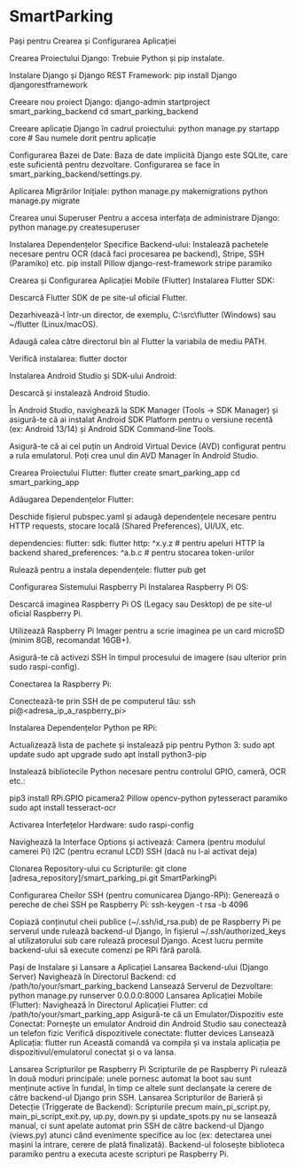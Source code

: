 # SmartParking

Pași pentru Crearea și Configurarea Aplicației 

Crearea Proiectului Django:
Trebuie Python și pip instalate.

Instalare Django și Django REST Framework:
pip install Django djangorestframework

Creeare nou proiect Django:
django-admin startproject smart_parking_backend
cd smart_parking_backend

Creeare aplicație Django în cadrul proiectului:
python manage.py startapp core  # Sau numele dorit pentru aplicație

Configurarea Bazei de Date:
Baza de date implicită Django este SQLite, care este suficientă pentru dezvoltare. Configurarea se face în smart_parking_backend/settings.py.

Aplicarea Migrărilor Inițiale:
python manage.py makemigrations
python manage.py migrate

Crearea unui Superuser
Pentru a accesa interfața de administrare Django:
python manage.py createsuperuser

Instalarea Dependențelor Specifice Backend-ului:
Instalează pachetele necesare pentru OCR (dacă faci procesarea pe backend), Stripe, SSH (Paramiko) etc.
pip install Pillow django-rest-framework stripe paramiko 


Crearea și Configurarea Aplicației Mobile (Flutter)
Instalarea Flutter SDK:

Descarcă Flutter SDK de pe site-ul oficial Flutter.

Dezarhivează-l într-un director, de exemplu, C:\src\flutter (Windows) sau ~/flutter (Linux/macOS).

Adaugă calea către directorul bin al Flutter la variabila de mediu PATH.

Verifică instalarea:
flutter doctor


Instalarea Android Studio și SDK-ului Android:

Descarcă și instalează Android Studio.

În Android Studio, navighează la SDK Manager (Tools -> SDK Manager) și asigură-te că ai instalat Android SDK Platform pentru o versiune recentă (ex: Android 13/14) și Android SDK Command-line Tools.

Asigură-te că ai cel puțin un Android Virtual Device (AVD) configurat pentru a rula emulatorul. Poți crea unul din AVD Manager în Android Studio.

Crearea Proiectului Flutter:
flutter create smart_parking_app
cd smart_parking_app

Adăugarea Dependențelor Flutter:

Deschide fișierul pubspec.yaml și adaugă dependențele necesare pentru HTTP requests, stocare locală (Shared Preferences), UI/UX, etc.

dependencies:
  flutter:
    sdk: flutter
  http: ^x.y.z # pentru apeluri HTTP la backend
  shared_preferences: ^a.b.c # pentru stocarea token-urilor

Rulează pentru a instala dependențele: flutter pub get

Configurarea Sistemului Raspberry Pi
Instalarea Raspberry Pi OS:

Descarcă imaginea Raspberry Pi OS (Legacy sau Desktop) de pe site-ul oficial Raspberry Pi.

Utilizează Raspberry Pi Imager pentru a scrie imaginea pe un card microSD (minim 8GB, recomandat 16GB+).

Asigură-te că activezi SSH în timpul procesului de imagere (sau ulterior prin sudo raspi-config).

Conectarea la Raspberry Pi:

Conectează-te prin SSH de pe computerul tău:
ssh pi@<adresa_ip_a_raspberry_pi>

Instalarea Dependențelor Python pe RPi:

Actualizează lista de pachete și instalează pip pentru Python 3:
sudo apt update
sudo apt upgrade
sudo apt install python3-pip

Instalează bibliotecile Python necesare pentru controlul GPIO, cameră, OCR etc.:

pip3 install RPi.GPIO picamera2 Pillow opencv-python pytesseract paramiko
sudo apt install tesseract-ocr

Activarea Interfețelor Hardware:
sudo raspi-config

Navighează la Interface Options și activează:
Camera (pentru modulul camerei Pi)
I2C (pentru ecranul LCD)
SSH (dacă nu l-ai activat deja)

Clonarea Repository-ului cu Scripturile: git clone [adresa_repository]/smart_parking_pi.git SmartParkingPi

Configurarea Cheilor SSH (pentru comunicarea Django-RPi):
Generează o pereche de chei SSH pe Raspberry Pi: ssh-keygen -t rsa -b 4096

Copiază conținutul cheii publice (~/.ssh/id_rsa.pub) de pe Raspberry Pi pe serverul unde rulează backend-ul Django, în fișierul ~/.ssh/authorized_keys al utilizatorului sub care rulează procesul Django. Acest lucru permite backend-ului să execute comenzi pe RPi fără parolă.



Pași de Instalare și Lansare a Aplicației
Lansarea Backend-ului (Django Server)
Navighează în Directorul Backend:  cd /path/to/your/smart_parking_backend
Lansează Serverul de Dezvoltare:  python manage.py runserver 0.0.0.0:8000
Lansarea Aplicației Mobile (Flutter): 
Navighează în Directorul Aplicației Flutter: cd /path/to/your/smart_parking_app
Asigură-te că un Emulator/Dispozitiv este Conectat:
Pornește un emulator Android din Android Studio sau conectează un telefon fizic
Verifică dispozitivele conectate: flutter devices
Lansează Aplicația: flutter run
Această comandă va compila și va instala aplicația pe dispozitivul/emulatorul conectat și o va lansa.


 Lansarea Scripturilor pe Raspberry Pi
Scripturile de pe Raspberry Pi rulează în două moduri principale: unele pornesc automat la boot sau sunt menținute active în fundal, în timp ce altele sunt declanșate la cerere de către backend-ul Django prin SSH.
Lansarea Scripturilor de Barieră și Detecție (Triggerate de Backend):
Scripturile precum main_pi_script.py, main_pi_script_exit.py, up.py, down.py și update_spots.py nu se lansează manual, ci sunt apelate automat prin SSH de către backend-ul Django (views.py) atunci când evenimente specifice au loc (ex: detectarea unei mașini la intrare, cerere de plată finalizată). Backend-ul folosește biblioteca paramiko pentru a executa aceste scripturi pe Raspberry Pi.
